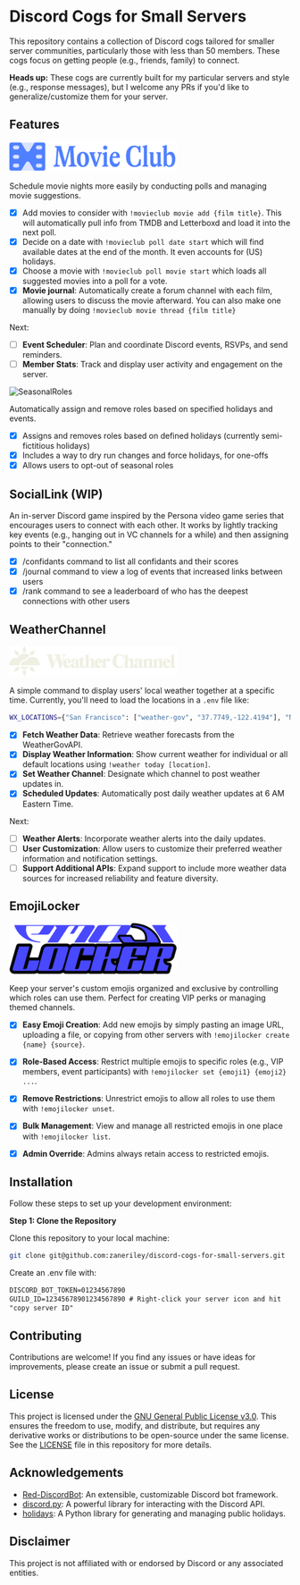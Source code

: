 # Discord Cogs for Small Servers

This repository contains a collection of Discord cogs tailored for smaller server communities, particularly those with less than 50 members. These cogs focus on getting people (e.g., friends, family) to connect.

**Heads up:** These cogs are currently built for my particular servers and style (e.g., response messages), but I welcome any PRs if you'd like to generalize/customize them for your server.

## Features

<img src="https://github.com/zaneriley/discord-cogs-for-small-servers/blob/main/movieclub/cog-logo.png?raw=true" alt="MovieClub" width="300"/>

Schedule movie nights more easily by conducting polls and managing movie suggestions. 

- [x] Add movies to consider with `!movieclub movie add {film title}`. This will automatically pull info from TMDB and Letterboxd and load it into the next poll.
- [x] Decide on a date with `!movieclub poll date start` which will find available dates at the end of the month. It even accounts for (US) holidays.
- [x] Choose a movie with `!movieclub poll movie start` which loads all suggested movies into a poll for a vote.
- [X] **Movie journal**: Automatically create a forum channel with each film, allowing users to discuss the movie afterward. You can also make one manually by doing `!movieclub movie thread {film title}`

Next:
- [ ] **Event Scheduler**: Plan and coordinate Discord events, RSVPs, and send reminders.
- [ ] **Member Stats**: Track and display user activity and engagement on the server.

<img src="https://github.com/zaneriley/discord-cogs-for-small-servers/assets/2167062/1feb3dbe-4818-479b-a93c-2f390ad43186" alt="SeasonalRoles" width="300"/>

Automatically assign and remove roles based on specified holidays and events.

- [x] Assigns and removes roles based on defined holidays (currently semi-fictitious holidays)
- [x] Includes a way to dry run changes and force holidays, for one-offs
- [x] Allows users to opt-out of seasonal roles

## SocialLink (WIP)

An in-server Discord game inspired by the Persona video game series that encourages users to connect with each other. It works by lightly tracking key events (e.g., hanging out in VC channels for a while) and then assigning points to their "connection."

- [x] /confidants command to list all confidants and their scores
- [x] /journal command to view a log of events that increased links between users
- [x] /rank command to see a leaderboard of who has the deepest connections with other users

## WeatherChannel

<img src="https://github.com/zaneriley/discord-cogs-for-small-servers/blob/main/weatherchannel/cog-logo.png?raw=true" alt="WeatherChannel" width="300"/>

A simple command to display users' local weather together at a specific time. Currently, you'll need to load the locations in a `.env` file like:

```bash
WX_LOCATIONS={"San Francisco": ["weather-gov", "37.7749,-122.4194"], "New York City": ["weather-gov", "40.730610,-73.935242"]}
```

- [x] **Fetch Weather Data**: Retrieve weather forecasts from the WeatherGovAPI.
- [x] **Display Weather Information**: Show current weather for individual or all default locations using `!weather today [location]`.
- [x] **Set Weather Channel**: Designate which channel to post weather updates in.
- [x] **Scheduled Updates**: Automatically post daily weather updates at 6 AM Eastern Time.

Next:
- [ ] **Weather Alerts**: Incorporate weather alerts into the daily updates.
- [ ] **User Customization**: Allow users to customize their preferred weather information and notification settings.
- [ ] **Support Additional APIs**: Expand support to include more weather data sources for increased reliability and feature diversity.

## EmojiLocker

<img src="https://github.com/zaneriley/discord-cogs-for-small-servers/blob/main/emojilocker/cog-logo.png?raw=true" alt="EmojiLocker" width="300"/>

Keep your server's custom emojis organized and exclusive by controlling which roles can use them. Perfect for creating VIP perks or managing themed channels.

- [x] **Easy Emoji Creation**: Add new emojis by simply pasting an image URL, uploading a file, or copying from other servers with `!emojilocker create {name} {source}`.
- [x] **Role-Based Access**: Restrict multiple emojis to specific roles (e.g., VIP members, event participants) with `!emojilocker set {emoji1} {emoji2} ...`.
- [x] **Remove Restrictions**: Unrestrict emojis to allow all roles to use them with `!emojilocker unset`.
- [x] **Bulk Management**: View and manage all restricted emojis in one place with `!emojilocker list`.
- [x] **Admin Override**: Admins always retain access to restricted emojis.


## Installation

Follow these steps to set up your development environment:

**Step 1: Clone the Repository**

Clone this repository to your local machine:

```bash
git clone git@github.com:zaneriley/discord-cogs-for-small-servers.git
```

Create an .env file with:

```
DISCORD_BOT_TOKEN=01234567890
GUILD_ID=12345678901234567890 # Right-click your server icon and hit "copy server ID"
```

## Contributing

Contributions are welcome! If you find any issues or have ideas for improvements, please create an issue or submit a pull request.

## License

This project is licensed under the [GNU General Public License v3.0](https://www.gnu.org/licenses/gpl-3.0.html). This ensures the freedom to use, modify, and distribute, but requires any derivative works or distributions to be open-source under the same license. See the [LICENSE](LICENSE) file in this repository for more details.

## Acknowledgements

- [Red-DiscordBot](https://github.com/Cog-Creators/Red-DiscordBot): An extensible, customizable Discord bot framework.
- [discord.py](https://github.com/Rapptz/discord.py): A powerful library for interacting with the Discord API.
- [holidays](https://pypi.org/project/holidays/): A Python library for generating and managing public holidays.

## Disclaimer

This project is not affiliated with or endorsed by Discord or any associated entities.
